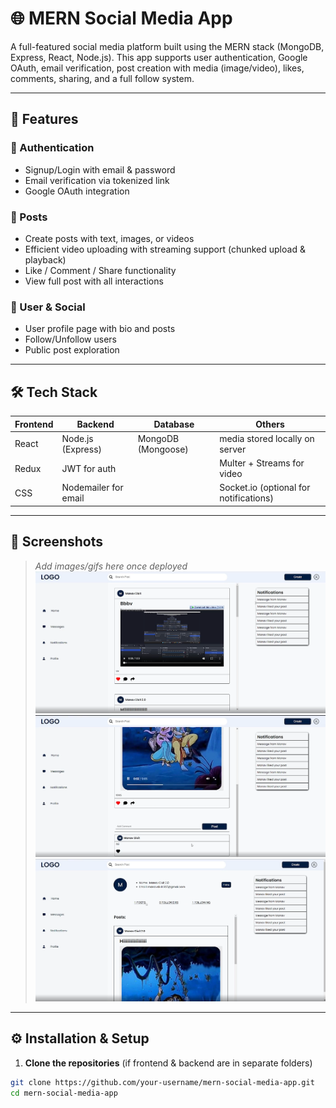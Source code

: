 # 🌐 MERN Social Media App

A full-featured social media platform built using the MERN stack (MongoDB, Express, React, Node.js). This app supports user authentication, Google OAuth, email verification, post creation with media (image/video), likes, comments, sharing, and a full follow system.

---

## 🚀 Features

### 🔐 Authentication
- Signup/Login with email & password
- Email verification via tokenized link
- Google OAuth integration

### 📝 Posts
- Create posts with text, images, or videos
- Efficient video uploading with streaming support (chunked upload & playback)
- Like / Comment / Share functionality
- View full post with all interactions

### 👤 User & Social
- User profile page with bio and posts
- Follow/Unfollow users
- Public post exploration

---

## 🛠️ Tech Stack

| Frontend | Backend | Database | Others |
|----------|---------|----------|--------|
| React    | Node.js (Express) | MongoDB (Mongoose) | media stored locally on server |
| Redux | JWT for auth | | Multer + Streams for video |
| CSS  | Nodemailer for email | | Socket.io (optional for notifications) |

---

## 📸 Screenshots

> _Add images/gifs here once deployed_  
> ![Home Feed](screenshots/home.png)  
> ![Post View](screenshots/post.png)  
> ![Profile Page](screenshots/profile.png)

---

## ⚙️ Installation & Setup

1. **Clone the repositories** (if frontend & backend are in separate folders)
```bash
git clone https://github.com/your-username/mern-social-media-app.git
cd mern-social-media-app
